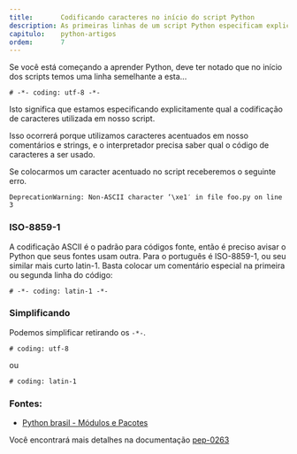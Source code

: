 ```yaml
---
title:       Codificando caracteres no início do script Python
description: As primeiras linhas de um script Python especificam explicitamente qual a codificação de caracteres utilizada em nosso script.
capitulo:    python-artigos
ordem:       7
---
```


Se você está começando a aprender Python, deve ter notado que no início dos scripts temos uma linha semelhante a esta...

    # -*- coding: utf-8 -*-

Isto significa que estamos especificando explicitamente qual a codificação de caracteres utilizada em nosso script.

Isso ocorrerá porque utilizamos caracteres acentuados em nosso comentários e strings, e o interpretador precisa saber
qual o código de caracteres a ser usado.

Se colocarmos um caracter acentuado no script receberemos o seguinte erro.

    DeprecationWarning: Non-ASCII character ‘\xe1′ in file foo.py on line 3


### ISO-8859-1

A codificação ASCII é o padrão para códigos fonte, então é preciso avisar o Python que seus fontes usam outra. Para o
português é ISO-8859-1, ou seu similar mais curto latin-1. Basta colocar um comentário especial na primeira ou segunda
linha do código:

    # -*- coding: latin-1 -*-


### Simplificando

Podemos simplificar retirando os `-*-`.

    # coding: utf-8
ou

    # coding: latin-1


### Fontes:

- [Python brasil - Módulos e Pacotes](http://wiki.python.org.br/ModulosPacotes)

Você encontrará mais detalhes na documentação [pep-0263](https://www.python.org/dev/peps/pep-0263/)